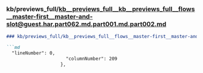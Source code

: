 ### kb/previews_full/kb__previews_full__kb__previews_full__flows__master-first__master-and-slot@guest.har.part062.md.part001.md.part002.md

```md
### kb/previews_full/kb__previews_full__flows__master-first__master-and-slot@guest.har.part062.md.part001.md (part 002)

```md
  "lineNumber": 0,
                      "columnNumber": 209
                    },
             
```

```

```
